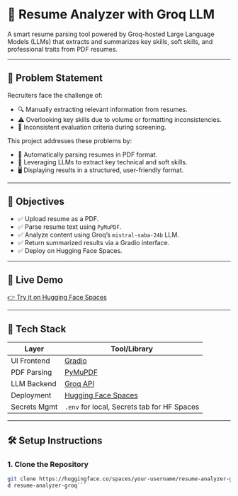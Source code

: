 # 🧠 Resume Analyzer with Groq LLM

A smart resume parsing tool powered by Groq-hosted Large Language Models (LLMs) that extracts and summarizes key skills, soft skills, and professional traits from PDF resumes.

---

## 🚨 Problem Statement

Recruiters face the challenge of:
- 🔍 Manually extracting relevant information from resumes.
- ⚠️ Overlooking key skills due to volume or formatting inconsistencies.
- 🎯 Inconsistent evaluation criteria during screening.

This project addresses these problems by:
- 🧾 Automatically parsing resumes in PDF format.
- 🧠 Leveraging LLMs to extract key technical and soft skills.
- 🖥️ Displaying results in a structured, user-friendly format.

---

## 🎯 Objectives

- ✅ Upload resume as a PDF.
- ✅ Parse resume text using `PyMuPDF`.
- ✅ Analyze content using Groq’s `mistral-saba-24b` LLM.
- ✅ Return summarized results via a Gradio interface.
- ✅ Deploy on Hugging Face Spaces.

---

## 🚀 Live Demo
[👉 Try it on Hugging Face Spaces](https://marcndo-resume-analyzer-groq.hf.space/?__theme=system&deep_link=UoLDIusr4Ks)

---

## 🧰 Tech Stack

| Layer         | Tool/Library                              |
|---------------|--------------------------------------------|
| UI Frontend   | [Gradio](https://gradio.app)               |
| PDF Parsing   | [PyMuPDF](https://pymupdf.readthedocs.io) |
| LLM Backend   | [Groq API](https://console.groq.com)       |
| Deployment    | [Hugging Face Spaces](https://huggingface.co/spaces) |
| Secrets Mgmt  | `.env` for local, Secrets tab for HF Spaces |

---

## 🛠️ Setup Instructions

### 1. Clone the Repository
```bash
git clone https://huggingface.co/spaces/your-username/resume-analyzer-groq
d resume-analyzer-groq```
